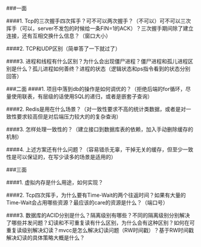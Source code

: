 ###一面

####1. Tcp的三次握手四次挥手？可不可以两次握手？（不可以）可不可以三次挥手（可以，server不发包的时候给一条FIN=1的ACK）？三次握手期间除了建立连接，还有互相交换什么信息？（窗口大小）


####2. TCP和UDP区别（简单答了一下就过了）


####3. 进程和线程有什么区别？为什么会出现僵尸进程？僵尸进程和孤儿进程区别是什么？孤儿进程如何善终？进程的状态（逻辑状态和ps指令看到的状态分别回答）


###二面
####1. 项目中落到db的操作是如何调优的？（拒绝后端的for循环，尽量使用联表，有层级的话使用SQL的递归，或者是嵌套子查询）

####2. Redis是用在什么场景？（对一致性要求不高的统计类数据，或者是对一致性要求较高但是对后端压力较大的的复杂查询）

####3. 怎样处理一致性的？（建立接口到数据库表的依赖，加入手动删除缓存的机制）

####4. 上述方案还有什么问题？（容易错杀无辜，干掉无关的缓存，但至少一致性是可以保证的，在写少读多的场景是适用的）


###三面

####1. 虚拟内存是什么用途，如何实现？


####2. Tcp四次挥手，为什么要有Time-Wait的两个往返时间？如果有大量的Time-Wait会占用哪些资源？最应该的care的资源是什么？（端口号）

####3. 数据库的ACID分别是什么？隔离级别有哪些？不同的隔离级别分别解决了哪些并发问题？幻读和不可重复读有什么区别，为什么会有这种区别？如何在可重复读级别解决幻读？mvcc是怎么解决幻读问题（RW时间戳）？基于RW时间戳解决幻读的具体策略大概是什么？
